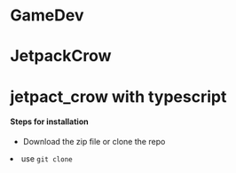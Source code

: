 ﻿# GameDev
# JetpackCrow
# jetpact_crow with typescript

<h4>Steps for installation</h4>
<ul>
<li>Download the zip file or clone the repo</ul>
<li>use <code>git clone 
